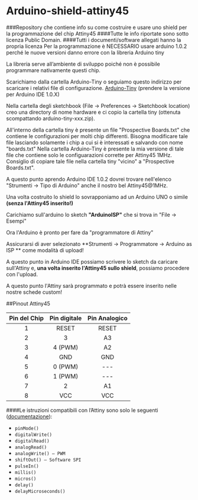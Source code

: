 
# Arduino-shield-attiny45

###Repository che contiene info su come costruire e usare uno shield per la programmazione del chip Attiny45
####Tutte le info riportate sono sotto licenza Public Domain.
####Tutti i documenti/software allegati hanno la propria licenza
Per la programmazione è NECESSARIO usare arduino 1.0.2 perché le nuove versioni danno errore con la libreria Arduino tiny

La libreria serve all’ambiente di sviluppo poiché non è possibile programmare nativamente questi chip.

Scarichiamo dalla cartella Arduino-Tiny o seguiamo questo indirizzo per scaricare i relativi file di configurazione.
[Arduino-Tiny](http://code.google.com/p/arduino-tiny/downloads/list) (prendere la versione per Arduino IDE 1.0.X)

Nella cartella degli sketchbook  (File ->  Preferences -> Sketchbook location) creo una directory di nome hardware 
e ci copio la cartella tiny (ottenuta scompattando arduino-tiny-xxx.zip).

All'interno della cartella tiny è presente un file "Prospective Boards.txt" che contiene le configurazioni per molti chip differenti.
Bisogna modificare tale file lasciando solamente i chip a cui si è interessati e salvando con nome "boards.txt"
Nella cartella Arduino-Tiny è presente la mia versione di tale file che contiene solo le configuarazioni corrette per Attiny45 1MHz.
Consiglio di copiare tale file nella cartella tiny "vicino" a "Prospective Boards.txt".

A questo punto aprendo Arduino IDE 1.0.2 dovrei trovare nell'elenco "Strumenti -> Tipo di Arduino" anche il nostro bel Attiny45@1MHz.

Una volta costruito lo shield lo sovrapponiamo ad un Arduino UNO o simile **(senza l'Attiny45 inserito!)**

Carichiamo sull'arduino lo sketch **"ArduinoISP"** che si trova in "File -> Esempi"

Ora l'Arduino è pronto per fare da "programmatore di Attiny"

Assicurarsi di aver selezionato **Strumenti -> Programmatore -> Arduino as ISP ** come modalità di upload!

A questo punto in Arduino IDE possiamo scrivere lo sketch da caricare sull'Attiny e, **una volta inserito l'Attiny45 
sullo shield**, possiamo procedere con l'upload.

A questo punto l'Attiny sarà programmato e potrà essere inserito nelle nostre schede custom!

##Pinout Attiny45


| Pin del Chip | Pin digitale | Pin Analogico |
|:---:|:---:|:---:|
| 1 | RESET | RESET |
| 2 | 3 | A3 |
| 3 | 4 (PWM) | A2 |
| 4 | GND | GND |
| 5 | 0 (PWM) |---|
| 6 | 1 (PWM)|---|
| 7 | 2 | A1 |
| 8 | VCC | VCC |

####Le istruzioni compatibili con l’Attiny sono solo le seguenti ([documentazione](https://www.arduino.cc/en/Reference/HomePage)):
* `pinMode()`
* `digitalWrite()`
* `digitalRead()`
* `analogRead()`
* `analogWrite() – PWM`
* `shiftOut() – Software SPI`
* `pulseIn()`
* `millis()`
* `micros()`
* `delay()`
* `delayMicroseconds()`



